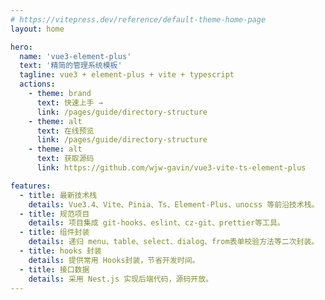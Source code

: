 ```yaml
---
# https://vitepress.dev/reference/default-theme-home-page
layout: home

hero:
  name: 'vue3-element-plus'
  text: '精简的管理系统模板'
  tagline: vue3 + element-plus + vite + typescript
  actions:
    - theme: brand
      text: 快速上手 →
      link: /pages/guide/directory-structure
    - theme: alt
      text: 在线预览
      link: /pages/guide/directory-structure
    - theme: alt
      text: 获取源码
      link: https://github.com/wjw-gavin/vue3-vite-ts-element-plus

features:
  - title: 最新技术栈
    details: Vue3.4、Vite、Pinia、Ts、Element-Plus、unocss 等前沿技术栈。
  - title: 规范项目
    details: 项目集成 git-hooks、eslint、cz-git、prettier等工具。
  - title: 组件封装
    details: 递归 menu、table、select、dialog、from表单校验方法等二次封装。
  - title: hooks 封装
    details: 提供常用 Hooks封装，节省开发时间。
  - title: 接口数据
    details: 采用 Nest.js 实现后端代码，源码开放。
---
```

